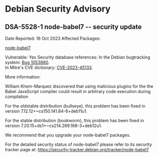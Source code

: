 
Debian Security Advisory
========================


DSA-5528-1 node-babel7 -- security update
-----------------------------------------



Date Reported:
16 Oct 2023
Affected Packages:

[node-babel7](https://packages.debian.org/src:node-babel7)

Vulnerable:
Yes
Security database references:
In the Debian bugtracking system: [Bug 1053880](https://bugs.debian.org/cgi-bin/bugreport.cgi?bug=1053880).  
In Mitre's CVE dictionary: [CVE-2023-45133](https://security-tracker.debian.org/tracker/CVE-2023-45133).  

More information:

William Khem-Marquez discovered that using malicious plugins for the
the Babel JavaScript compiler could result in arbitrary code execution
during compilation


For the oldstable distribution (bullseye), this problem has been fixed
in version 7.12.12+~cs150.141.84-6+deb11u1.


For the stable distribution (bookworm), this problem has been fixed in
version 7.20.15+ds1+~cs214.269.168-3+deb12u1.


We recommend that you upgrade your node-babel7 packages.


For the detailed security status of node-babel7 please refer to
its security tracker page at:
<https://security-tracker.debian.org/tracker/node-babel7>





